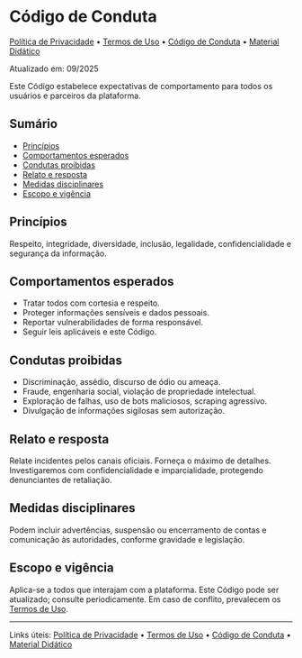 # Código de Conduta

[Política de Privacidade](./politica.md) • [Termos de Uso](./termos.md) • [Código de Conduta](./conduta.md) • [Material Didático](./material-didatico.md)

Atualizado em: 09/2025

Este Código estabelece expectativas de comportamento para todos os usuários e parceiros da plataforma.

## Sumário
- [Princípios](#princípios)
- [Comportamentos esperados](#comportamentos-esperados)
- [Condutas proibidas](#condutas-proibidas)
- [Relato e resposta](#relato-e-resposta)
- [Medidas disciplinares](#medidas-disciplinares)
- [Escopo e vigência](#escopo-e-vigência)

## Princípios
Respeito, integridade, diversidade, inclusão, legalidade, confidencialidade e segurança da informação.

## Comportamentos esperados
- Tratar todos com cortesia e respeito.
- Proteger informações sensíveis e dados pessoais.
- Reportar vulnerabilidades de forma responsável.
- Seguir leis aplicáveis e este Código.

## Condutas proibidas
- Discriminação, assédio, discurso de ódio ou ameaça.
- Fraude, engenharia social, violação de propriedade intelectual.
- Exploração de falhas, uso de bots maliciosos, scraping agressivo.
- Divulgação de informações sigilosas sem autorização.

## Relato e resposta
Relate incidentes pelos canais oficiais. Forneça o máximo de detalhes. Investigaremos com confidencialidade e imparcialidade, protegendo denunciantes de retaliação.

## Medidas disciplinares
Podem incluir advertências, suspensão ou encerramento de contas e comunicação às autoridades, conforme gravidade e legislação.

## Escopo e vigência
Aplica-se a todos que interajam com a plataforma. Este Código pode ser atualizado; consulte periodicamente. Em caso de conflito, prevalecem os [Termos de Uso](./termos.md).

---
Links úteis: [Política de Privacidade](./politica.md) • [Termos de Uso](./termos.md) • [Código de Conduta](./conduta.md) • [Material Didático](./material-didatico.md)
